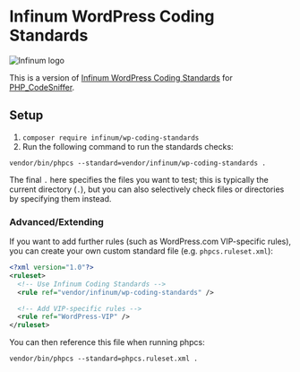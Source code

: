 # Infinum WordPress Coding Standards

<img src="https://avatars0.githubusercontent.com/u/97652?v=3&s=200" alt="Infinum logo">

This is a version of [Infinum WordPress Coding Standards](https://handbook.infinum.co/books/wordpress) for [PHP_CodeSniffer](https://github.com/squizlabs/PHP_CodeSniffer/).

## Setup

1. `composer require infinum/wp-coding-standards`
2. Run the following command to run the standards checks:

```
vendor/bin/phpcs --standard=vendor/infinum/wp-coding-standards .
```

The final `.` here specifies the files you want to test; this is typically the current directory (`.`), but you can also selectively check files or directories by specifying them instead.

### Advanced/Extending

If you want to add further rules (such as WordPress.com VIP-specific rules), you can create your own custom standard file (e.g. `phpcs.ruleset.xml`):

```xml
<?xml version="1.0"?>
<ruleset>
  <!-- Use Infinum Coding Standards -->
  <rule ref="vendor/infinum/wp-coding-standards" />

  <!-- Add VIP-specific rules -->
  <rule ref="WordPress-VIP" />
</ruleset>
```

You can then reference this file when running phpcs:

```
vendor/bin/phpcs --standard=phpcs.ruleset.xml .
```

